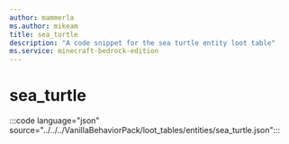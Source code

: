 ```yaml
---
author: mammerla
ms.author: mikeam
title: sea_turtle
description: "A code snippet for the sea turtle entity loot table"
ms.service: minecraft-bedrock-edition
---
```


# sea_turtle

:::code language="json" source="../../../VanillaBehaviorPack/loot_tables/entities/sea_turtle.json":::
